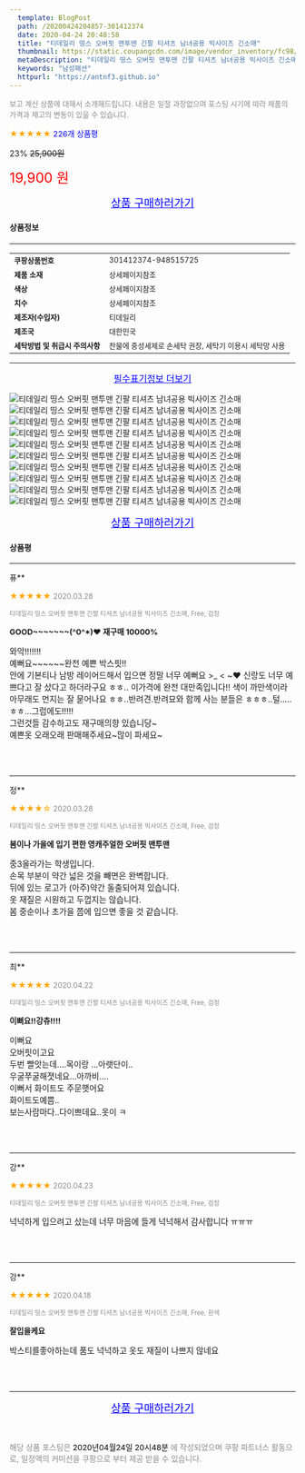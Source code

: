 ```yaml
---
  template: BlogPost
  path: /20200424204857-301412374
  date: 2020-04-24 20:48:58
  title: "티데일리 띵스 오버핏 맨투맨 긴팔 티셔츠 남녀공용 빅사이즈 긴소매"
  thumbnail: https://static.coupangcdn.com/image/vendor_inventory/fc98/a932ea38c6a9ae72f2de15fc31bb8786b24d692aa36f0362b01577714661.jpg
  metaDescription: "티데일리 띵스 오버핏 맨투맨 긴팔 티셔츠 남녀공용 빅사이즈 긴소매,남성패션"
  keywords: "남성패션"
  httpurl: "https://antnf3.github.io"
---
```

  
<span style="color: #888;font-size:0.8rem">보고 계신 상품에 대해서 소개해드립니다.
내용은 일절 과장없으며 포스팅 시기에 따라 제품의 가격과 재고의 변동이 있을 수 있습니다.</span>
  
<span style="color: orange;">★★★★★</span> <span style="color: blue;font-size: 0.85rem;">226개 상품평</span>

<span style="font-size: 0.9rem">23%</span> <span style="font-size: 0.9rem">~~25,900원~~</span>

<span style="color: red;font-size: 1.5rem;">19,900 원</span>



<p align="center"><a href="http://me2.do/5meswPCS" style="font-size: 1.2rem; color: blue;">상품 구매하러가기</a></p>

#### 상품정보

---

|                  |                       |
| ---------------- | --------------------- |
| **<span style="font-size:0.8rem;">쿠팡상품번호</span>** | <span style="font-size:0.8rem;">301412374-948515725</span> |
| **<span style="font-size:0.8rem;">제품 소재</span>**    | <span style="font-size:0.8rem;">상세페이지참조</span>        |
| **<span style="font-size:0.8rem;">색상</span>**    | <span style="font-size:0.8rem;">상세페이지참조</span>        |
| **<span style="font-size:0.8rem;">치수</span>**    | <span style="font-size:0.8rem;">상세페이지참조</span>        |
| **<span style="font-size:0.8rem;">제조자(수입자)</span>**    | <span style="font-size:0.8rem;">티데일리</span>        |
| **<span style="font-size:0.8rem;">제조국</span>**    | <span style="font-size:0.8rem;">대한민국</span>        |
| **<span style="font-size:0.8rem;">세탁방법 및 취급시 주의사항</span>**    | <span style="font-size:0.8rem;">찬물에 중성세제로 손세탁 권장, 세탁기 이용시 세탁망 사용</span>        |




---

<p align="center"><a href="http://me2.do/5meswPCS" style="font-size: 1rem; color: blue;">필수표기정보 더보기</a></p>

![티데일리 띵스 오버핏 맨투맨 긴팔 티셔츠 남녀공용 빅사이즈 긴소매](http://thumbnail6.coupangcdn.com/thumbnails/remote/q89/image/vendor_inventory/17f9/b423a63d0238e4adad5a04285c8280625654d94682667cc930aa897b4fe2.jpg)
![티데일리 띵스 오버핏 맨투맨 긴팔 티셔츠 남녀공용 빅사이즈 긴소매](http://thumbnail8.coupangcdn.com/thumbnails/remote/q89/image/vendor_inventory/5063/f139460373799b3fad83bbfedfc4d13e882654bc9b670508284ef4b68b90.jpg)
![티데일리 띵스 오버핏 맨투맨 긴팔 티셔츠 남녀공용 빅사이즈 긴소매](http://thumbnail9.coupangcdn.com/thumbnails/remote/q89/image/vendor_inventory/1529/e037eedac547658d072b8663fd6a9f3db8cac80804053c6f56d22f1b77bb.jpg)
![티데일리 띵스 오버핏 맨투맨 긴팔 티셔츠 남녀공용 빅사이즈 긴소매](http://thumbnail10.coupangcdn.com/thumbnails/remote/q89/image/vendor_inventory/c64f/c81789a5d80e4cdd844e534addd77941b34599302375d60ab91a0610f643.jpg)
![티데일리 띵스 오버핏 맨투맨 긴팔 티셔츠 남녀공용 빅사이즈 긴소매](http://thumbnail9.coupangcdn.com/thumbnails/remote/q89/image/vendor_inventory/de67/c15e919c51beb99612e85511bb22ba5c0ad04db178eafbc5668f5ae6afa6.jpg)
![티데일리 띵스 오버핏 맨투맨 긴팔 티셔츠 남녀공용 빅사이즈 긴소매](http://thumbnail8.coupangcdn.com/thumbnails/remote/q89/image/vendor_inventory/9370/0306e997744eacd620981a5a4ad62651a9470eb96f2a56c9283962cc7b9b.jpg)
![티데일리 띵스 오버핏 맨투맨 긴팔 티셔츠 남녀공용 빅사이즈 긴소매](http://thumbnail9.coupangcdn.com/thumbnails/remote/q89/image/vendor_inventory/a8f4/512d0486324e8cca0c0d7bc2ff261dc182011cb7d75f1c6e81bb0312ee99.jpg)
![티데일리 띵스 오버핏 맨투맨 긴팔 티셔츠 남녀공용 빅사이즈 긴소매](http://thumbnail7.coupangcdn.com/thumbnails/remote/q89/image/vendor_inventory/12ff/7000ae1504b9440cae01dd6d0974ad81b98013dcabe12590512ddc981887.jpg)
![티데일리 띵스 오버핏 맨투맨 긴팔 티셔츠 남녀공용 빅사이즈 긴소매](http://thumbnail6.coupangcdn.com/thumbnails/remote/q89/image/vendor_inventory/969b/7aa548562b136a54cf1d3e42f4715121c42e42411c1ff53bb9ff5db5ba96.jpg)
![티데일리 띵스 오버핏 맨투맨 긴팔 티셔츠 남녀공용 빅사이즈 긴소매](http://thumbnail6.coupangcdn.com/thumbnails/remote/q89/image/vendor_inventory/3c94/12121104d34ef82dd9bb61999750c65ec3717e01ad3d61f1b25bfd2481f9.jpg)

<p align="center"><a href="http://me2.do/5meswPCS" style="font-size: 1.2rem; color: blue;">상품 구매하러가기</a></p>

#### 상품평
  
---
  
퓨**
    
<span style="color: orange;">★★★★★</span> <span style="font-size:0.8rem;color: #888;">2020.03.28</span>
    
<span style="color: #888;font-size:0.7rem">티데일리 띵스 오버핏 맨투맨 긴팔 티셔츠 남녀공용 빅사이즈 긴소매, Free, 검정</span>
    
<span style="font-size:0.85rem">**GOOD~~~~~~~(^0^*)❤ 재구매 10000%**</span>
    
<span style="font-size: 0.9rem;">와악!!!!!!!<br/>예뻐요~~~~~~완전 예쁜 박스핏!!<br/>안에 기본티나 남방 레이어드해서 입으면 정말 너무 예뻐요 >_ < ~♥ 신랑도 너무 예쁘다고 잘 샀다고 하더라구요 ㅎㅎ.. 이가격에 완전 대만족입니다!! 색이 까만색이라 아무래도 먼지는 잘 묻어나요 ㅎㅎ..반려견.반려묘와 함께 사는 분들은 ㅎㅎㅎ..털.....ㅎㅎ...그럼에도!!!!!<br/>그런것들 감수하고도 재구매의향 있습니당~<br/>예쁜옷 오래오래 판매해주세요~많이 파세요~</span>
    
<br>
<br>

---
  
정**
    
<span style="color: orange;">★★★★☆</span> <span style="font-size:0.8rem;color: #888;">2020.03.28</span>
    
<span style="color: #888;font-size:0.7rem">티데일리 띵스 오버핏 맨투맨 긴팔 티셔츠 남녀공용 빅사이즈 긴소매, Free, 검정</span>
    
<span style="font-size:0.85rem">**봄이나 가을에 입기 편한 영캐주얼한 오버핏 맨투맨**</span>
    
<span style="font-size: 0.9rem;">중3올라가는 학생입니다.<br/>손목 부분이 약간 넓은 것을 빼면은 완벽합니다.<br/>뒤에 있는 로고가 (아주)약간 돌출되어져 있습니다.<br/>옷 재질은 시원하고 두껍지는 않습니다.<br/>봄 중순이나 초가을 쯤에 입으면 좋을 것 같습니다.</span>
    
<br>
<br>

---
  
최**
    
<span style="color: orange;">★★★★★</span> <span style="font-size:0.8rem;color: #888;">2020.04.22</span>
    
<span style="color: #888;font-size:0.7rem">티데일리 띵스 오버핏 맨투맨 긴팔 티셔츠 남녀공용 빅사이즈 긴소매, Free, 검정</span>
    
<span style="font-size:0.85rem">**이뻐요!!강츄!!!!**</span>
    
<span style="font-size: 0.9rem;">이뻐요<br/>오버핏이고요<br/>두번 빨앗는데....목이랑  ...아랫단이..<br/>우굴쭈굴해졋네요...아까비....<br/>이뻐서  화이트도 주문햇어요<br/>화이트도예쁨..<br/>보는사람마다..다이쁘데요..옷이 ㅋ</span>
    
<br>
<br>

---
  
강**
    
<span style="color: orange;">★★★★★</span> <span style="font-size:0.8rem;color: #888;">2020.04.23</span>
    
<span style="color: #888;font-size:0.7rem">티데일리 띵스 오버핏 맨투맨 긴팔 티셔츠 남녀공용 빅사이즈 긴소매, Free, 검정</span>
    

    
<span style="font-size: 0.9rem;">넉넉하게 입으려고 샀는데 너무 마음에 들게 넉넉해서 감사합니다 ㅠㅠㅠ</span>
    
<br>
<br>

---
  
강**
    
<span style="color: orange;">★★★★★</span> <span style="font-size:0.8rem;color: #888;">2020.04.18</span>
    
<span style="color: #888;font-size:0.7rem">티데일리 띵스 오버핏 맨투맨 긴팔 티셔츠 남녀공용 빅사이즈 긴소매, Free, 흰색</span>
    
<span style="font-size:0.85rem">**잘입을케요**</span>
    
<span style="font-size: 0.9rem;">박스티를좋아하는데 품도 넉넉하고 옷도 재질이 나쁘지 않네요</span>
    
<br>
<br>


  
---
  
<p align="center"><a href="http://me2.do/5meswPCS" style="font-size: 1.2rem; color: blue;">상품 구매하러가기</a></p>
  
<br>
  
<span style="font-size: 0.85rem; color: #888;">해당 상품 포스팅은 <span style="color: #000;"> 2020년04월24일 20시48분 </span> 에 작성되었으며 쿠팡 파트너스 활동으로, 일정액의 커미션을 쿠팡으로 부터 제공 받을 수 있습니다.</span>